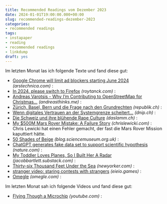 ```yaml
---
title: Recommended Readings vom Dezember 2023
date: 2024-01-01T19:00:00.000+00:00
slug: recommended-readings-dezember-2023
categories:
- recommended readings
tags:
- instapaper
- reading
- recommended readings
- linkdump
draft: yes
---
```


Im letzten Monat las ich folgende Texte und fand diese gut:

- [Google Chrome will limit ad blockers starting June 2024](https://arstechnica.com/gadgets/2023/11/google-chrome-will-limit-ad-blockers-starting-june-2024/) *(arstechnica.com)* : 
- [In 2024, please switch to Firefox](https://roytanck.com/2023/12/23/in-2024-please-switch-to-firefox/) *(roytanck.com)* : 
- [Andreas Varotsis - Why I’m Contributing to OpenStreetMap for Christmas…](https://andreasthinks.me/posts/OSM_for_christmas/osm_for_xmas.html) *(andreasthinks.me)* : 
- [Zürich, Basel, Bern und die Frage nach den Grundrechten](https://www.republik.ch/2023/12/11/das-schoenwettergrundrecht) *(republik.ch)* : 
- [Wenn digitales Vertrauen an der Systemgrenze scheitert...](https://dnip.ch/2023/12/04/wenn-digitales-vertrauen-an-der-systemgrenze-scheitert/) *(dnip.ch)* : 
- [Die Schweiz und ihre blühende Rape Culture](https://daslamm.ch/die-schweiz-und-ihre-bluehende-rape-culture/) *(daslamm.ch)* : 
- [My $500M Mars Rover Mistake: A Failure Story](https://www.chrislewicki.com/articles/failurestory) *(chrislewicki.com)* : Chris Lewicki hat einen Fehler gemacht, der fast die Mars Rover Mission kaputtiert hätte.
- [50 Shades of Beige](https://blog.sciencemuseum.org.uk/50-shades-of-beige/) *(blog.sciencemuseum.org.uk)* : 
- [ChatGPT generates fake data set to support scientific hypothesis](https://www.nature.com/articles/d41586-023-03635-w) *(nature.com)* : 
- [My Toddler Loves Planes, So I Built Her A Radar](https://jacobbartlett.substack.com/p/my-toddler-loves-planes-so-i-built) *(jacobbartlett.substack.com)* : 
- [Thirty-six Thousand Feet Under the Sea](https://www.newyorker.com/magazine/2020/05/18/thirty-six-thousand-feet-under-the-sea) *(newyorker.com)* : 
- [stranger video: staring contests with strangers](http://eieio.games/nonsense/game-12-stranger-video/) *(eieio.games)* : 
- [Omegle](https://www.omegle.com/) *(omegle.com)* : 

Im letzten Monat sah ich folgende Videos und fand diese gut:

- [Flying Though a Microchip](https://www.youtube.com/watch?v=wXkkQ8wWzgM) *(youtube.com)* : 
